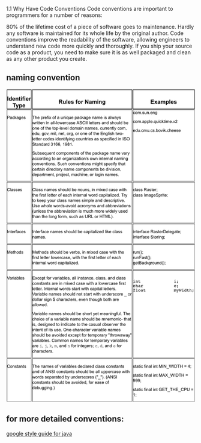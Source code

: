 1.1 Why Have Code Conventions
Code conventions are important to programmers for a number of reasons:

80% of the lifetime cost of a piece of software goes to maintenance.
Hardly any software is maintained for its whole life by the original author.
Code conventions improve the readability of the software, allowing engineers to understand new code more quickly and thoroughly.
If you ship your source code as a product, you need to make sure it is as well packaged and clean as any other product you create.

## naming convention
![naming convention](https://github.com/Emrys-Hong/TERM4/blob/master/intro_to_sys/naming_convention.png)

## for more detailed conventions:
[google style guide for java](http://www.oracle.com/technetwork/java/codeconvtoc-136057.html)

